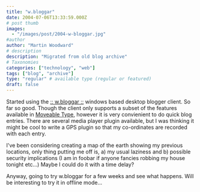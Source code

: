```yaml
---
title: "w.bloggar"
date: 2004-07-06T13:33:59.000Z
# post thumb
images:
  - "/images/post/2004-w-bloggar.jpg"
#author
author: "Martin Woodward"
# description
description: "Migrated from old blog archive"
# Taxonomies
categories: ["technology", "web"]
tags: ["blog", "archive"]
type: "regular" # available type (regular or featured)
draft: false
---
```


Started using the [:: w.bloggar ::](http://wbloggar.com/) windows based desktop blogger client. So far so good. Though the client only supports a subset of the features available in [Moveable Type](http://www.movabletype.org/), however it is very convienient to do quick blog entries. There are several media player plugin available, but I was thinking it might be cool to write a GPS plugin so that my co-ordinates are recorded with each entry.

I've been considering creating a map of the earth showing my previous locations, only thing putting me off is, a) my usual laziness and b) possible security implications (I am in foobar if anyone fancies robbing my house tonight etc...) Maybe I could do it with a time delay?

Anyway, going to try w.bloggar for a few weeks and see what happens. Will be interesting to try it in offline mode...
